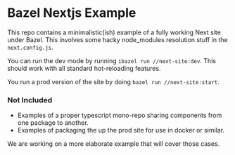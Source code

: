 # Bazel Nextjs Example

This repo contains a minimalistic(ish) example of a fully working Next site under Bazel.
This involves some hacky node_modules resolution stuff in the `next.config.js`.

You can run the dev mode by running `ibazel run //next-site:dev`. 
This should work with all standard hot-reloading features.

You run a prod version of the site by doing `bazel run //next-site:start`.

### Not Included

* Examples of a proper typescript mono-repo sharing components from one package to another.
* Examples of packaging the up the prod site for use in docker or similar.

We are working on a more elaborate example that will cover those cases.

